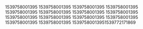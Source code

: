 1539758001395
1539758001395
1539758001395
1539758001395
1539758001395
1539758001395
1539758001395
1539758001395
1539758001395
1539758001395
1539758001395
1539758001395
1539758001395
1539758001395
15397580013951539772171869
